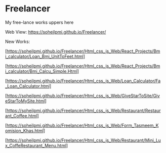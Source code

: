 # Freelancer
My free-lance works uppers here 

Web View:
https://soheilpmi.github.io/Freelancer/


New Works:

[https://soheilpmi.github.io/Freelancer/Html_css_js_Web/React_Projects/Bmi_calculator/Loan_Bmi_UnitToFeet.html]


[https://soheilpmi.github.io/Freelancer/Html_css_js_Web/React_Projects/Bmi_calculator/Bmi_Calcu_Simple.Html]


[https://soheilpmi.github.io/Freelancer/Html_css_js_Web/Loan_Calculator/Fa_Loan_Calculator.html]


[https://soheilpmi.github.io/Freelancer/Html_css_js_Web/GiveStarToSite/GiveStarToMySite.html]


[https://soheilpmi.github.io/Freelancer/Html_css_js_Web/Restaurant/Restaurant_Coffee.html]


[https://soheilpmi.github.io/Freelancer/Html_css_js_Web/Form_Tasmeem_Komision_Khas.html]

[https://soheilpmi.github.io/Freelancer/Html_css_js_Web/Restaurant/Mini_Lux_CoffeRestaurant_Menu.html]





